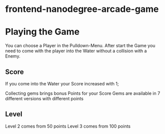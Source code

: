 frontend-nanodegree-arcade-game
===============================

# Playing the Game
You can choose a Player in the Pulldown-Menu.
After start the Game you need to come with the player into the Water without a collision with a Enemy.

## Score
If you come into the Water your Score increased with 1;

Collecting gems brings bonus Points for your Score
Gems are available in 7 different versions with different points

## Level
Level 2 comes from 50 points
Level 3 comes from 100 points
